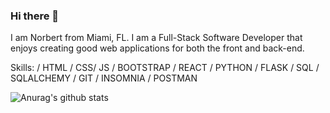 ### Hi there 👋

I am Norbert from Miami, FL. I am a Full-Stack Software Developer that enjoys creating good web applications for both the front and back-end. 

Skills: / HTML / CSS/ JS / BOOTSTRAP / REACT / PYTHON / FLASK / SQL / SQLALCHEMY / GIT / INSOMNIA / POSTMAN 

![Anurag's github stats](https://github-readme-stats.vercel.app/api?username=Norbert305)
